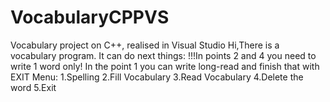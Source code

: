 # VocabularyCPPVS
Vocabulary project on C++, realised in Visual Studio
Hi,There is a vocabulary program. It can do next things:
!!!In points 2 and 4 you need to write 1 word only! In the point 1 you can write long-read
 and finish that with EXIT
Menu:
1.Spelling
2.Fill Vocabulary
3.Read Vocabulary
4.Delete the word
5.Exit
